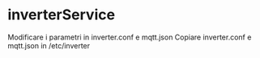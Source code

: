 # inverterService

Modificare i parametri in inverter.conf e mqtt.json
Copiare inverter.conf e mqtt.json in /etc/inverter

